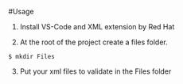 #Usage
1. Install VS-Code and XML extension by Red Hat 

2. At the root of the project create a files folder.

```
$ mkdir Files
```

3. Put your xml files to validate in the Files folder
